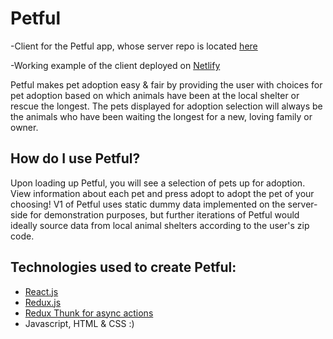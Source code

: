 # Petful

-Client for the Petful app, whose server repo is located [here](https://github.com/owcollier/petful-client)

-Working example of the client deployed on [Netlify](https://github.com/owcollier/petful-server)

Petful makes pet adoption easy & fair by providing the user with choices for pet adoption based on which animals have been at the local shelter or rescue the longest. The pets displayed for adoption selection will always be the animals who have been waiting the longest for a new, loving family or owner.

## How do I use Petful?

Upon loading up Petful, you will see a selection of pets up for adoption. View information about each pet and press adopt to adopt the pet of your choosing! V1 of Petful uses static dummy data implemented on the server-side for demonstration purposes, but further iterations of Petful would ideally source data from local animal shelters according to the user's zip code.

## Technologies used to create Petful:

- [React.js](https://reactjs.org/)
- [Redux.js](https://redux.js.org/)
- [Redux Thunk for async actions](https://github.com/gaearon/redux-thunk)
- Javascript, HTML & CSS :)
